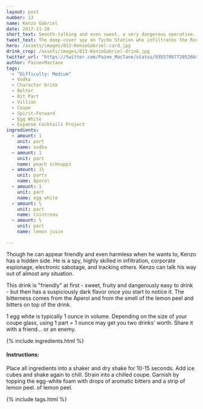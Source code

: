```yaml
---
layout: post
number: 13
name: Kenzo Gabriel
date: 2017-11-28
short_text: Smooth-talking and even sweet, a very dangerous operative. 
tweet_text: The deep-cover spy on Tycho Station who infiltrates the Rocinante and can talk his way out of (almost!) any situation.
hero: /assets/images/013-KenzoGabriel-card.jpg
drink_crop: /assets/images/013-KenzoGabriel-drink.jpg
twitter_url: "https://twitter.com/Paine_MacTane/status/935570677205266434"
author: Paine×Mactane
tags: 
  - "Difficulty: Medium"
  - Vodka
  - Character Drink
  - Belter
  - Bit Part
  - Villian
  - Coupe
  - Spirit-Forward
  - Egg White
  - Expanse Cocktails Project
ingredients:
  - amount: 1
    unit: part
    name: vodka
  - amount: 1
    unit: part
    name: peach schnapps
  - amount: 1½
    unit: parts
    name: Aperol
  - amount: 1
    unit: part
    name: egg white
  - amount: ½
    unit: part
    name: Cointreau
  - amount: ½
    unit: part
    name: lemon juice

---
```


Though he can appear friendly and even harmless when he wants to, Kenzo has a hidden side. He is a spy, highly skilled in infiltration, corporate espionage, electronic sabotage, and tracking others. Kenzo can talk his way out of almost any situation.

This drink is "friendly" at first - sweet, fruity and dangerously easy to drink - but then has a suspiciously dark flavor once you start to notice it. The bitterness comes from the Aperol and from the smell of the lemon peel and bitters on top of the drink.

1 egg white is typically 1 ounce in volume. Depending on the size of your coupe glass, using 1 part = 1 ounce may get you two drinks' worth. Share it with a friend... or an enemy. 

{% include ingredients.html %}

#### Instructions:

Place all ingredients into a shaker and dry shake for 10-15 seconds. Add ice cubes and shake again to chill. Strain into a chilled coupe. Garnish by topping the egg-white foam with drops of aromatic bitters and a strip of lemon peel.  of lemon peel.

{% include tags.html %}
